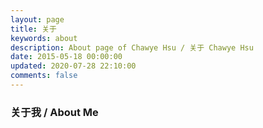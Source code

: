 ```yaml
---
layout: page
title: 关于
keywords: about
description: About page of Chawye Hsu / 关于 Chawye Hsu
date: 2015-05-18 00:00:00
updated: 2020-07-28 22:10:00
comments: false
---
```


### 关于我 / About Me

